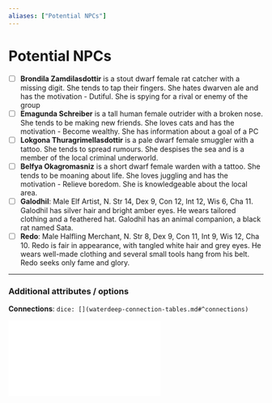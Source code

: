 ```yaml
---
aliases: ["Potential NPCs"]
---
```

# Potential NPCs

- [ ] **Brondila Zamdilasdottir** is a stout dwarf female rat catcher with a missing digit. She tends to tap their fingers. She hates dwarven ale and has the motivation - Dutiful. She is spying for a rival or enemy of the group
- [ ] **Emagunda Schreiber** is a tall human female outrider with a broken nose. She tends to be making new friends. She loves cats and has the motivation - Become wealthy. She has information about a goal of a PC
- [ ] **Lokgona Thuragrimellasdottir** is a pale dwarf female smuggler with a tattoo. She tends to spread rumours. She despises the sea and is a member of the local criminal underworld.
- [ ] **Belfya Okagromasniz** is a short dwarf female warden with a tattoo. She tends to be moaning about life. She loves juggling and has the motivation - Relieve boredom. She is knowledgeable about the local area.
- [ ] **Galodhil**: Male Elf Artist, N. Str 14, Dex 9, Con 12, Int 12, Wis 6, Cha 11. Galodhil has silver hair and bright amber eyes. He wears tailored clothing and a feathered hat. Galodhil has an animal companion, a black rat named Sata.
- [ ] **Redo**: Male Halfling Merchant, N. Str 8, Dex 9, Con 11, Int 9, Wis 12, Cha 10. Redo is fair in appearance, with tangled white hair and grey eyes. He wears well-made clothing and several small tools hang from his belt. Redo seeks only fame and glory.

---

### Additional attributes / options

**Connections**: `dice: [](waterdeep-connection-tables.md#^connections)`

![NPC Generator](assets/tables/npc-generator.md#NPC%20Generator)